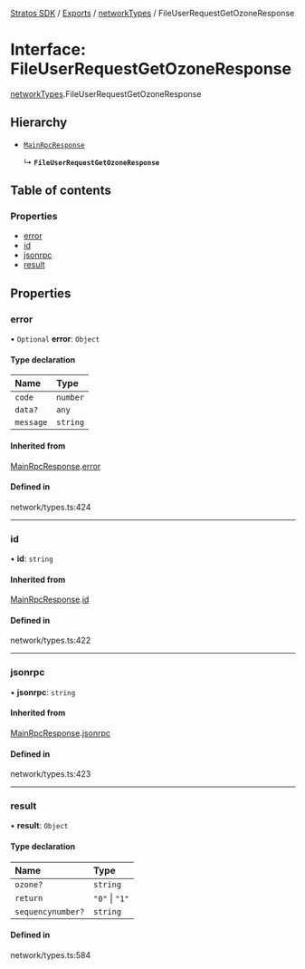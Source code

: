 [Stratos SDK](../README.md) / [Exports](../modules.md) / [networkTypes](../modules/networkTypes.md) / FileUserRequestGetOzoneResponse

# Interface: FileUserRequestGetOzoneResponse

[networkTypes](../modules/networkTypes.md).FileUserRequestGetOzoneResponse

## Hierarchy

- [`MainRpcResponse`](networkTypes.MainRpcResponse.md)

  ↳ **`FileUserRequestGetOzoneResponse`**

## Table of contents

### Properties

- [error](networkTypes.FileUserRequestGetOzoneResponse.md#error)
- [id](networkTypes.FileUserRequestGetOzoneResponse.md#id)
- [jsonrpc](networkTypes.FileUserRequestGetOzoneResponse.md#jsonrpc)
- [result](networkTypes.FileUserRequestGetOzoneResponse.md#result)

## Properties

### error

• `Optional` **error**: `Object`

#### Type declaration

| Name | Type |
| :------ | :------ |
| `code` | `number` |
| `data?` | `any` |
| `message` | `string` |

#### Inherited from

[MainRpcResponse](networkTypes.MainRpcResponse.md).[error](networkTypes.MainRpcResponse.md#error)

#### Defined in

network/types.ts:424

___

### id

• **id**: `string`

#### Inherited from

[MainRpcResponse](networkTypes.MainRpcResponse.md).[id](networkTypes.MainRpcResponse.md#id)

#### Defined in

network/types.ts:422

___

### jsonrpc

• **jsonrpc**: `string`

#### Inherited from

[MainRpcResponse](networkTypes.MainRpcResponse.md).[jsonrpc](networkTypes.MainRpcResponse.md#jsonrpc)

#### Defined in

network/types.ts:423

___

### result

• **result**: `Object`

#### Type declaration

| Name | Type |
| :------ | :------ |
| `ozone?` | `string` |
| `return` | ``"0"`` \| ``"1"`` |
| `sequencynumber?` | `string` |

#### Defined in

network/types.ts:584
